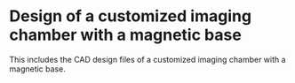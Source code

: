 # Design of a customized imaging chamber with a magnetic base
This includes the CAD design files of a customized imaging chamber with a magnetic base.

